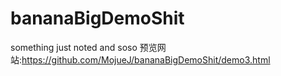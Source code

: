 # bananaBigDemoShit
something just noted and soso
预览网站:https://github.com/MojueJ/bananaBigDemoShit/demo3.html
